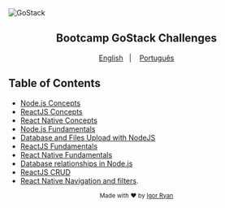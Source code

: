<img alt="GoStack" src="https://storage.googleapis.com/golden-wind/bootcamp-gostack/header-desafios.png" />
<h2 align="center">
  Bootcamp GoStack Challenges
</h2>

<p align="center">
  <a href="README.en.md">English</a>&nbsp;&nbsp;&nbsp;|&nbsp;&nbsp;&nbsp;
  <a href="README.md">Português</a>
</p>

## Table of Contents

- [Node.js Concepts](https://github.com/Igorryan/rocketseat-gostack/tree/master/conceitos-nodejs)
- [ReactJS Concepts](https://github.com/Igorryan/rocketseat-gostack/tree/master/conceitos-reactjs)
- [React Native Concepts](https://github.com/Igorryan/rocketseat-gostack/tree/master/conceitos-react-native)
- [Node.js Fundamentals](https://github.com/Igorryan/rocketseat-gostack/tree/master/fundamentos-node-typescript)
- [Database and Files Upload with NodeJS](https://github.com/Igorryan/rocketseat-gostack/tree/master/desafio-database-upload)
- [ReactJS Fundamentals](https://github.com/Igorryan/rocketseat-gostack/tree/master/fundamentos-reactjs)
- [React Native Fundamentals](https://github.com/Igorryan/rocketseat-gostack/tree/master/fundamentos-react-native)
- [Database relationships in Node.js](https://github.com/Igorryan/rocketseat-gostack/tree/master/desafio-typeorm-relations)
- [ReactJS CRUD](https://github.com/Igorryan/rocketseat-gostack/tree/master/desafio-reactjs-crud)
- [React Native Navigation and filters](https://github.com/Igorryan/rocketseat-gostack/tree/master/react-native-delivery).

<div align="center">
  <sub>Made with ❤︎ by <a href="https://github.com/igorryan">Igor Ryan</a>
</div>
